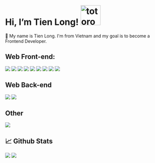 # Hi, I’m Tien Long!   <img src="https://emoji.gg/assets/emoji/9085-totoro.png" width="64px" height="64px" alt="totoro">

👨 My name is Tien Long. I'm from Vietnam and my goal is to become a Frontend Developer.

## Web Front-end:
<img src="https://img.shields.io/badge/react-%2320232a.svg?style=for-the-badge&logo=react&logoColor=%2361DAFB"> <img src="https://img.shields.io/badge/Next-black?style=for-the-badge&logo=next.js&logoColor=white"> <img src="https://img.shields.io/badge/javascript-%23323330.svg?style=for-the-badge&logo=javascript&logoColor=%23F7DF1E"> <img src="https://img.shields.io/badge/typescript-%23007ACC.svg?style=for-the-badge&logo=typescript&logoColor=white">  <img src="https://img.shields.io/badge/html5-%23E34F26.svg?style=for-the-badge&logo=html5&logoColor=white"> <img src="https://img.shields.io/badge/css3-%231572B6.svg?style=for-the-badge&logo=css3&logoColor=white"> <img src="https://img.shields.io/badge/redux-%23593d88.svg?style=for-the-badge&logo=redux&logoColor=white"> <img src="https://img.shields.io/badge/tailwindcss-%2338B2AC.svg?style=for-the-badge&logo=tailwind-css&logoColor=white"> <img src="https://img.shields.io/badge/SASS-hotpink.svg?style=for-the-badge&logo=SASS&logoColor=white">

## Web Back-end
<img src="https://img.shields.io/badge/express.js-%23404d59.svg?style=for-the-badge&logo=express&logoColor=%2361DAFB"> <img src="https://img.shields.io/badge/node.js-6DA55F?style=for-the-badge&logo=node.js&logoColor=white"> 
## Other
<img src="https://img.shields.io/badge/c++-%2300599C.svg?style=for-the-badge&logo=c%2B%2B&logoColor=white">

## 📈 Github Stats


<img src="https://github-readme-stats.vercel.app/api?username=1000kgOnions&theme=tokyonight&show_icons=true&count_private=true">
<img src="https://github-readme-stats.vercel.app/api/top-langs/?username=1000kgOnions&theme=tokyonight&layout=compact&langs_count=6">
